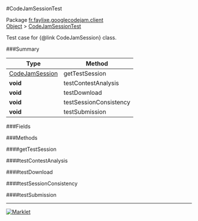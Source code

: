 #CodeJamSessionTest

Package [fr.faylixe.googlecodejam.client](https://github.com/Faylixe/googlecodejam-client/blob/master/fr/faylixe/googlecodejam/client)<br>
[Object]() > [CodeJamSessionTest](https://github.com/Faylixe/googlecodejam-client/blob/master/javadoc/fr/faylixe/googlecodejam/client/CodeJamSessionTest.md)

Test case for {@link CodeJamSession} class.

###Summary


| Type | Method |
| --- | --- |
| [CodeJamSession](https://github.com/Faylixe/googlecodejam-client/blob/master/javadoc/fr/faylixe/googlecodejam/client/CodeJamSession.md) | getTestSession |
| **void** | testContestAnalysis |
| **void** | testDownload |
| **void** | testSessionConsistency |
| **void** | testSubmission |

###Fields


###Methods

####getTestSession


####testContestAnalysis


####testDownload


####testSessionConsistency


####testSubmission


---
[![Marklet](https://img.shields.io/badge/Generated%20by-Marklet-green.svg)](https://github.com/Faylixe/marklet)